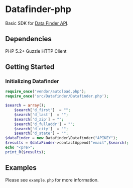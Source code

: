 # Datafinder-php

Basic SDK for [Data Finder API](https://datafinder.com/api/overview).

## Dependencies

PHP 5.2+
Guzzle HTTP Client

## Getting Started

### Initializing Datafinder

```php
require_once('vendor/autoload.php');
require_once('src/Datafinder/Datafinder.php');

$search = array();
	$search['d_first']  = "";
	$search['d_last']  = "";
	$search['d_zip'] = "";
	$search['d_fulladdr'] = "";
	$search['d_city']  = "";
	$search['d_state'] = "";
$dataFinder = new Datafinder\Datafinder("APIKEY");
$results = $dataFinder->contactAppend("email",$search);
echo "<pre>";
print_R($results);

```

## Examples

Please see `example.php` for more information.